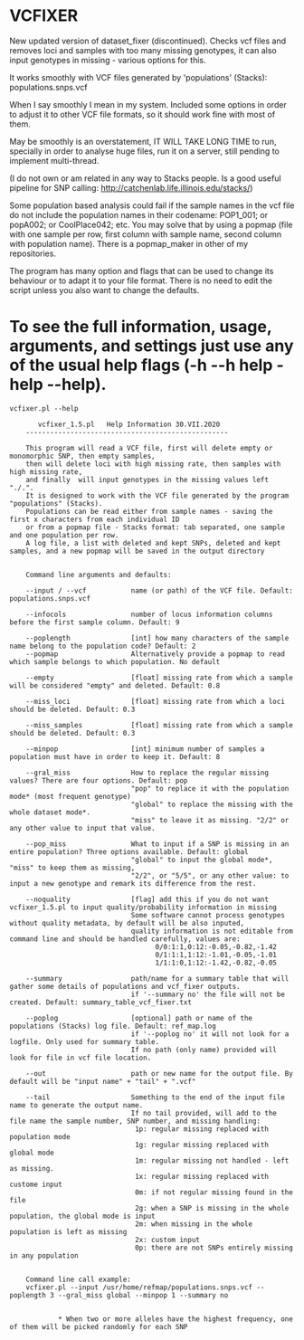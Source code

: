 # VCFIXER
New updated version of dataset_fixer (discontinued). Checks vcf files and removes loci and samples with too many missing genotypes, it can also input genotypes in missing - various options for this.

It works smoothly with VCF files generated by 'populations' (Stacks): populations.snps.vcf

When I say smoothly I mean in my system. Included some options in order to adjust it to other VCF file formats, so it should work fine with most of them.

May be smoothly is an overstatement, IT WILL TAKE LONG TIME to run, specially in order to analyse huge files, run it on a server, still pending to implement multi-thread.

(I do not own or am related in any way to Stacks people. Is a good useful pipeline for SNP calling: http://catchenlab.life.illinois.edu/stacks/)

Some population based analysis could fail if the sample names in the vcf file do not include the population names in their codename:
POP1_001; or popA002; or CoolPlace042; etc. You may solve that by using a popmap (file with one sample per row, first column with sample name, second column with population name). There is a popmap_maker in other of my repositories.

The program has many option and flags that can be used to change its behaviour or to adapt it to your file format. There is no need to edit the script unless you also want to change the defaults.

# To see the full information, usage, arguments, and settings just use any of the usual help flags (-h --h help -help --help).

    vcfixer.pl --help

           vcfixer_1.5.pl   Help Information 30.VII.2020
        --------------------------------------------------

        This program will read a VCF file, first will delete empty or monomorphic SNP, then empty samples,
        then will delete loci with high missing rate, then samples with high missing rate,
        and finally  will input genotypes in the missing values left "./.".
        It is designed to work with the VCF file generated by the program "populations" (Stacks).
        Populations can be read either from sample names - saving the first x characters from each individual ID
        or from a popmap file - Stacks format: tab separated, one sample and one population per row.
        A log file, a list with deleted and kept SNPs, deleted and kept samples, and a new popmap will be saved in the output directory


        Command line arguments and defaults:

        --input / --vcf           name (or path) of the VCF file. Default: populations.snps.vcf

        --infocols                number of locus information columns before the first sample column. Default: 9

        --poplength               [int] how many characters of the sample name belong to the population code? Default: 2
        --popmap                  Alternatively provide a popmap to read which sample belongs to which population. No default

        --empty                   [float] missing rate from which a sample will be considered "empty" and deleted. Default: 0.8

        --miss_loci               [float] missing rate from which a loci should be deleted. Default: 0.3

        --miss_samples            [float] missing rate from which a sample should be deleted. Default: 0.3

        --minpop                  [int] minimum number of samples a population must have in order to keep it. Default: 8

        --gral_miss               How to replace the regular missing values? There are four options. Default: pop
                                  "pop" to replace it with the population mode* (most frequent genotype)
                                  "global" to replace the missing with the whole dataset mode*.
                                  "miss" to leave it as missing. "2/2" or any other value to input that value.

        --pop_miss                What to input if a SNP is missing in an entire population? Three options available. Default: global
                                  "global" to input the global mode*, "miss" to keep them as missing,
                                  "2/2", or "5/5", or any other value: to input a new genotype and remark its difference from the rest.

        --noquality               [flag] add this if you do not want vcfixer_1.5.pl to input quality/probability information in missing
                                  Some software cannot process genotypes without quality metadata, by default will be also inputed,
                                  quality information is not editable from command line and should be handled carefully, values are:
                                        0/0:1:1,0:12:-0.05,-0.82,-1.42
                                        0/1:1:1,1:12:-1.01,-0.05,-1.01
                                        1/1:1:0,1:12:-1.42,-0.82,-0.05

        --summary                 path/name for a summary table that will gather some details of populations and vcf_fixer outputs.
                                  if '--summary no' the file will not be created. Default: summary_table_vcf_fixer.txt

        --poplog                  [optional] path or name of the populations (Stacks) log file. Default: ref_map.log
                                  if '--poplog no' it will not look for a logfile. Only used for summary table.
                                  If no path (only name) provided will look for file in vcf file location.

        --out                     path or new name for the output file. By default will be "input name" + "tail" + ".vcf"

        --tail                    Something to the end of the input file name to generate the output name.
                                  If no tail provided, will add to the file name the sample number, SNP number, and missing handling:
                                   1p: regular missing replaced with population mode
                                   1g: regular missing replaced with global mode
                                   1m: regular missing not handled - left as missing.
                                   1x: regular missing replaced with custome input
                                   0m: if not regular missing found in the file
                                   2g: when a SNP is missing in the whole population, the global mode is input
                                   2m: when missing in the whole population is left as missing
                                   2x: custom input
                                   0p: there are not SNPs entirely missing in any population


        Command line call example:
        vcfixer.pl --input /usr/home/refmap/populations.snps.vcf --poplength 3 --gral_miss global --minpop 1 --summary no


                * When two or more alleles have the highest frequency, one of them will be picked randomly for each SNP









